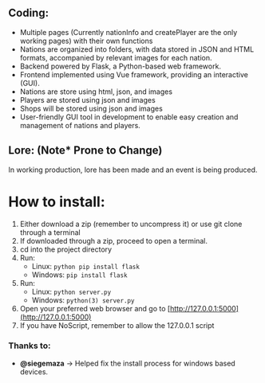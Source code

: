 ## Coding:
 - Multiple pages (Currently nationInfo and createPlayer are the only working pages) with their own functions
 - Nations are organized into folders, with data stored in JSON and HTML formats, accompanied by relevant images for each nation.
 - Backend powered by Flask, a Python-based web framework.
 - Frontend implemented using Vue framework, providing an interactive (GUI).
 - Nations are store using html, json, and images
 - Players are stored using json and images
 - Shops will be stored using json and images
 - User-friendly GUI tool in development to enable easy creation and management of nations and players.

## Lore: (Note* Prone to Change)
In working production, lore has been made and an event is being produced.

# How to install:
1. Either download a zip (remember to uncompress it) or use git clone through a terminal
2. If downloaded through a zip, proceed to open a terminal.
3. cd into the project directory
4. Run:
   - Linux: `python pip install flask`
   - Windows: `pip install flask`
5. Run:
   - Linux: `python server.py`
   - Windows: `python(3) server.py`
6. Open your preferred web browser and go to [http://127.0.0.1:5000](http://127.0.0.1:5000)
7. If you have NoScript, remember to allow the 127.0.0.1 script

### Thanks to:
 - **@siegemaza** -> Helped fix the install process for windows based devices.